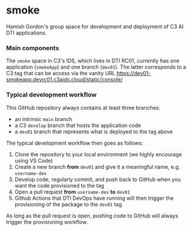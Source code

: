 # smoke
Hamish Gordon's group space for development and deployment of C3 AI DTI applications.

### Main components
The `smoke` space in C3's IDS, which lives in DTI RC01, currently has one application (`smokeApp`) and one branch (`dev01`). The latter corresponds to a C3 tag that can be access via the vanity URL https://dev01-smokeapp.devrc01.c3aids.cloud/static/console/

### Typical development workflow
This GitHub repository always contains at least three branches: 

- an intrinsic `main` branch
- a C3 `develop` branch that hosts the application code
- a `dev01` branch that represents what is deployed to the tag above

The typical development workflow then goes as follows:

1. Clone the repository to your local environment (we highly encourage using VS Code)
2. Create a new branch **from** `dev01` and give it a meaningful name, e.g. `username-dev`
3. Develop code, regularly commit, and push back to GitHub when you want the code provisioned to the tag
4. Open a pull request **from** `username-dev` **to** `dev01`
5. Github Actions that DTI DevOps have running will then trigger the provisioning of the package to the `dev01` tag

As long as the pull request is open, pushing code to GitHub will always trigger the provisioning workflow.
